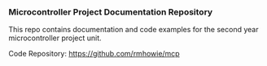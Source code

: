 ### Microcontroller Project Documentation Repository

This repo contains documentation and code examples for the second year microcontroller project unit.

Code Repository: https://github.com/rmhowie/mcp
